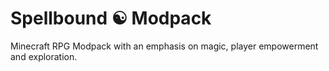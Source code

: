 # Spellbound ☯ Modpack
Minecraft RPG Modpack with an emphasis on magic, player empowerment and exploration.
